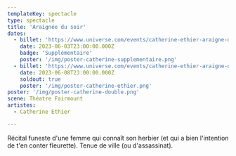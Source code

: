 ```yaml
---
templateKey: spectacle
type: spectacle
title: 'Araignée du soir'
dates:
  - billet: 'https://www.universe.com/events/catherine-ethier-araigne-du-soir-supplmentaire-tickets-M7V9LR'
    date: 2023-06-03T23:00:00.000Z
    badge: 'Supplémentaire'
    poster: '/img/poster-catherine-supplementaire.png'
  - billet: 'https://www.universe.com/events/catherine-ethier-araigne-du-soir-tickets-9XJFL1'
    date: 2023-06-08T23:00:00.000Z
    soldout: true
    poster: '/img/poster-catherine-ethier.png'
poster: '/img/poster-catherine-double.png'
scene: Théatre Fairmount
artistes:
  - Catherine Ethier

---
```

Récital funeste d&#39;une femme qui connaît son herbier (et qui a bien l&#39;intention
de t&#39;en conter fleurette). Tenue de ville (ou d&#39;assassinat).
